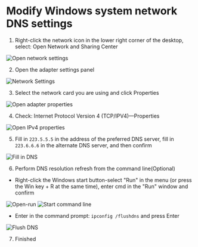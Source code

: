 # Modify Windows system network DNS settings

1. Right-click the network icon in the lower right corner of the desktop, select: Open Network and Sharing Center

![Open network settings][open-network-setting]

2. Open the adapter settings panel

![Network Settings][network-setting]

3. Select the network card you are using and click Properties

![Open adapter properties][right-click-adapter]

4. Check: Internet Protocol Version 4 (TCP/IPV4)—Properties

![Open IPv4 properties][open-ipv4-property]

5. Fill in `223.5.5.5` in the address of the preferred DNS server, fill in `223.6.6.6` in the alternate DNS server, and then confirm

![Fill in DNS][fill-dns]

6. Perform DNS resolution refresh from the command line(Optional)

  - Right-click the Windows start button-select "Run" in the menu (or press the Win key + R at the same time), enter cmd in the "Run" window and confirm

  ![Open-run][open-run]
  ![Start command line][run-cmd]
  
  - Enter in the command prompt: `ipconfig /flushdns` and press Enter

  ![Flush DNS][cmd-flushdns]

7. Finished


[open-network-setting]: https://cdn.jsdelivr.net/gh/LibCyber/docs-cdn@v1.1.1/assets/faq/change-dns-windows/open-network-setting.jpg "Open network set up"
[network-setting]: https://cdn.jsdelivr.net/gh/LibCyber/docs-cdn@v1.1.1/assets/faq/change-dns-windows/network-setting.jpg "Network Settings"
[right-click-adapter]: https://cdn.jsdelivr.net/gh/LibCyber/docs-cdn@v1.1.1/assets/faq/change-dns-windows/right-click-adapter.jpg "Open the adapter Attributes"
[open-ipv4-property]: https://cdn.jsdelivr.net/gh/LibCyber/docs-cdn@v1.1.1/assets/faq/change-dns-windows/open-ipv4-property.jpg "Open IPv4 Attributes"
[fill-dns]: https://cdn.jsdelivr.net/gh/LibCyber/docs-cdn@v1.1.1/assets/faq/change-dns-windows/fill-dns.jpg "Fill in DNS"
[open-run]: https://cdn.jsdelivr.net/gh/LibCyber/docs-cdn@v1.1.1/assets/faq/change-dns-windows/open-run.jpg "Open and run"
[run-cmd]: https://cdn.jsdelivr.net/gh/LibCyber/docs-cdn@v1.1.1/assets/faq/change-dns-windows/run-cmd.jpg "Start command line"
[cmd-flushdns]: https://cdn.jsdelivr.net/gh/LibCyber/docs-cdn@v1.1.1/assets/faq/change-dns-windows/cmd-flushdns.jpg "Flush DNS"